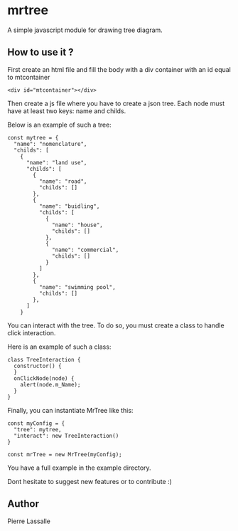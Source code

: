 # mrtree
A simple javascript module for drawing tree diagram.

## How to use it ?

First create an html file and fill the body with a div container with an id equal to mtcontainer

```
<div id="mtcontainer"></div>
```
Then create a js file where you have to create a json tree. Each node must have at least two keys: name and childs.

Below is an example of such a tree:

```
const mytree = {
  "name": "nomenclature",
  "childs": [
    {
      "name": "land use",
      "childs": [
        {
          "name": "road",
          "childs": []
        },
        {
          "name": "buidling",
          "childs": [
            {
              "name": "house",
              "childs": []
            },
            {
              "name": "commercial",
              "childs": []
            }
          ]
        },
        {
          "name": "swimming pool",
          "childs": []
        },
      ]
    }
```

You can interact with the tree. To do so, you must create a class to handle click interaction.

Here is an example of such a class:

```
class TreeInteraction {
  constructor() {
  }
  onClickNode(node) {
    alert(node.m_Name);
  }
}
```

Finally, you can instantiate MrTree like this:


```
const myConfig = {
  "tree": mytree,
  "interact": new TreeInteraction()
}

const mrTree = new MrTree(myConfig);
```

You have a full example in the example directory.


Dont hesitate to suggest new features or to contribute :)

## Author
Pierre Lassalle
